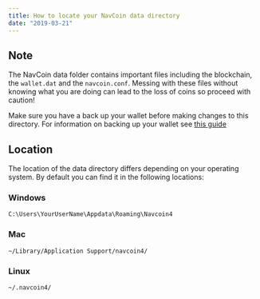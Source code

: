 ```yaml
---
title: How to locate your NavCoin data directory
date: "2019-03-21"
---
```


## Note

The NavCoin data folder contains important files including the blockchain, the `wallet.dat` and the `navcoin.conf`. Messing with these files without knowing what you are doing can lead to the loss of coins so proceed with caution!

Make sure you have a back up your wallet before making changes to this directory.
For information on backing up your wallet see [this guide](/navcoin-core/backup-your-wallet)

## Location

The location of the data directory differs depending on your operating system. By default you can find it in the following locations:

### Windows

`C:\Users\YourUserName\Appdata\Roaming\Navcoin4`

### Mac

`~/Library/Application Support/navcoin4/`

### Linux

`~/.navcoin4/`
